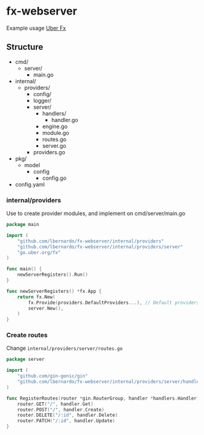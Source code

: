 # fx-webserver

Example usage [Uber Fx](https://github.com/uber-go/fx)

## Structure

- cmd/
  - server/
    - main.go
- internal/
  - providers/
    - config/
    - logger/
    - server/
      - handlers/
        - handler.go
      - engine.go
      - module.go
      - routes.go
      - server.go
    - providers.go
- pkg/
  - model
    - config
      - config.go
- config.yaml

### internal/providers

Use to create provider modules, and implement on cmd/server/main.go

```go
package main

import (
	"github.com/lbernardo/fx-webserver/internal/providers"
	"github.com/lbernardo/fx-webserver/internal/providers/server"
	"go.uber.org/fx"
)

func main() {
	newServerRegisters().Run()
}

func newServerRegisters() *fx.App {
	return fx.New(
		fx.Provide(providers.DefaultProviders...), // Default providers
		server.New(),
	)
}
```

### Create routes

Change `internal/providers/server/routes.go`

```go
package server

import (
	"github.com/gin-gonic/gin"
	"github.com/lbernardo/fx-webserver/internal/providers/server/handlers"
)

func RegisterRoutes(router *gin.RouterGroup, handler *handlers.Handler) {
	router.GET("/", handler.Get)
	router.POST("/", handler.Create)
	router.DELETE("/:id", handler.Delete)
	router.PATCH("/:id", handler.Update)
}
```